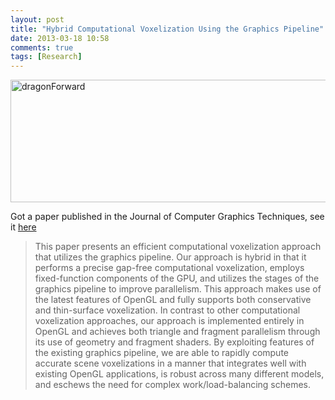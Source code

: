 ```yaml
---
layout: post
title: "Hybrid Computational Voxelization Using the Graphics Pipeline"
date: 2013-03-18 10:58
comments: true
tags: [Research]
---
```

<a href="http://randallr.files.wordpress.com/2013/03/dragonforward.png"><img alt="dragonForward" src="http://randallr.files.wordpress.com/2013/03/dragonforward.png" width="630" height="196" /></a>

Got a paper published in the Journal of Computer Graphics Techniques, see it [here](http://jcgt.org/published/0002/01/02/)

>This paper presents an efficient computational voxelization approach that utilizes the graphics pipeline. Our approach is hybrid in that it performs a precise gap-free computational voxelization, employs fixed-function components of the GPU, and utilizes the stages of the graphics pipeline to improve parallelism. This approach makes use of the latest features of OpenGL and fully supports both conservative and thin-surface voxelization. In contrast to other computational voxelization approaches, our approach is implemented entirely in OpenGL and achieves both triangle and fragment parallelism through its use of geometry and fragment shaders. By exploiting features of the existing graphics pipeline, we are able to rapidly compute accurate scene voxelizations in a manner that integrates well with existing OpenGL applications, is robust across many different models, and eschews the need for complex work/load-balancing schemes.
